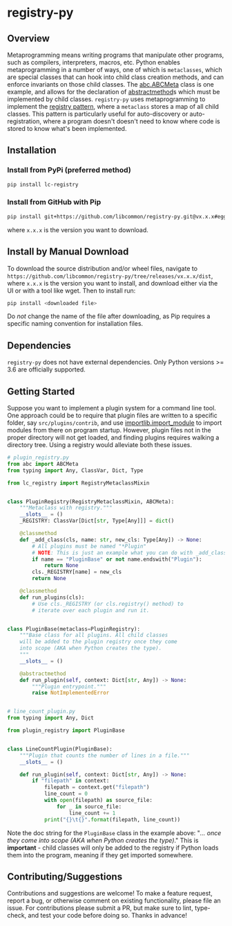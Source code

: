 # registry-py

## Overview

Metaprogramming means writing programs that manipulate other programs, such as compilers, interpreters, macros, etc.
Python enables metaprogramming in a number of ways, one of which is `metaclasses`, which are special classes that can
hook into child class creation methods, and can enforce invariants on those child classes. The
[abc.ABCMeta](https://docs.python.org/3/library/abc.html#module-abc) class is one example, and allows for the
declaration of [abstractmethod](https://docs.python.org/3/library/abc.html#abc.abstractmethod)s which must be
implemented by child classes. `registry-py` uses metaprogramming to implement the
[registry pattern](https://github.com/faif/python-patterns/blob/master/patterns/behavioral/registry.py), where a `metaclass`
stores a map of all child classes. This pattern is particularly useful for auto-discovery or auto-registration, where a
program doesn't doesn't need to know where code is stored to know what's been implemented.

## Installation

### Install from PyPi (preferred method)

```bash
pip install lc-registry
```

### Install from GitHub with Pip

```bash
pip install git+https://github.com/libcommon/registry-py.git@vx.x.x#egg=lc_registry
```

where `x.x.x` is the version you want to download.

## Install by Manual Download

To download the source distribution and/or wheel files, navigate to
`https://github.com/libcommon/registry-py/tree/releases/vx.x.x/dist`, where `x.x.x` is the version you want to install,
and download either via the UI or with a tool like wget. Then to install run:

```bash
pip install <downloaded file>
```

Do _not_ change the name of the file after downloading, as Pip requires a specific naming convention for installation files.

## Dependencies

`registry-py` does not have external dependencies. Only Python versions >= 3.6 are officially supported.

## Getting Started

Suppose you want to implement a plugin system for a command line tool. One approach could be to require that plugin
files are written to a specific folder, say `src/plugins/contrib`, and use
[importlib.import_module](https://docs.python.org/3.8/library/importlib.html#importlib.import_module) to import modules
from there on program startup. However, plugin files not in the proper directory will not get loaded, and finding
plugins requires walking a directory tree. Using a registry would alleviate both these issues.

```python
# plugin_registry.py
from abc import ABCMeta
from typing import Any, ClassVar, Dict, Type

from lc_registry import RegistryMetaclassMixin


class PluginRegistry(RegistryMetaclassMixin, ABCMeta):
    """Metaclass with registry."""
    __slots__ = ()
    _REGISTRY: ClassVar[Dict[str, Type[Any]]] = dict()

    @classmethod
    def _add_class(cls, name: str, new_cls: Type[Any]) -> None:
        # All plugins must be named "*Plugin"
        # NOTE: This is just an example what you can do with _add_class
        if name == "PluginBase" or not name.endswith("Plugin"):
            return None
        cls._REGISTRY[name] = new_cls
        return None

    @classmethod
    def run_plugins(cls):
        # Use cls._REGISTRY (or cls.registry() method) to
        # iterate over each plugin and run it.


class PluginBase(metaclass=PluginRegistry):
    """Base class for all plugins. All child classes
    will be added to the plugin registry once they come
    into scope (AKA when Python creates the type).
    """
    __slots__ = ()

    @abstractmethod
    def run_plugin(self, context: Dict[str, Any]) -> None:
        """Plugin entrypoint."""
        raise NotImplementedError


# line_count_plugin.py
from typing import Any, Dict

from plugin_registry import PluginBase


class LineCountPlugin(PluginBase):
    """Plugin that counts the number of lines in a file."""
    __slots__ = ()

    def run_plugin(self, context: Dict[str, Any]) -> None:
        if "filepath" in context:
            filepath = context.get("filepath")
            line_count = 0
            with open(filepath) as source_file:
                for _ in source_file:
                    line_count += 1
            print("{}\t{}".format(filepath, line_count))
```

Note the doc string for the `PluginBase` class in the example above: "_... once they come into scope (AKA when
Python creates the type)_." This is **important** - child classes will only be added to the registry if Python
loads them into the program, meaning if they get imported somewhere.

## Contributing/Suggestions

Contributions and suggestions are welcome! To make a feature request, report a bug, or otherwise comment on existing
functionality, please file an issue. For contributions please submit a PR, but make sure to lint, type-check, and test
your code before doing so. Thanks in advance!
